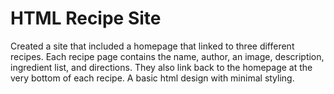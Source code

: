 # HTML Recipe Site
Created a site that included a homepage that linked to three different recipes. Each recipe page contains the name, author, an image, description, ingredient list, and directions. They also link back to the homepage at the very bottom of each recipe. A basic html design with minimal styling.